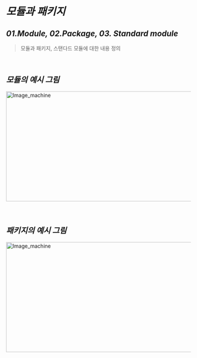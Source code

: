 *모듈과 패키지*
=============  

*01.Module, 02.Package, 03. Standard module*
-------
> 모듈과 패키지, 스탠다드 모듈에 대한 내용 정의 
<br>

*모듈의 예시 그림*
--------  
<img src="https://user-images.githubusercontent.com/66001539/119265203-d1d05980-bc20-11eb-820b-9c211d1f3690.png" width="600px" height="300px" title="px(픽셀) 크기 설정" alt="Image_machine"></img><br/>  
<br>
  
*패키지의 예시 그림*
--------  
<img src="https://user-images.githubusercontent.com/66001539/120498641-56c62a80-c3fa-11eb-9885-5b8ebcdf7ff8.png" width="600px" height="300px" title="px(픽셀) 크기 설정" alt="Image_machine"></img><br/>  
